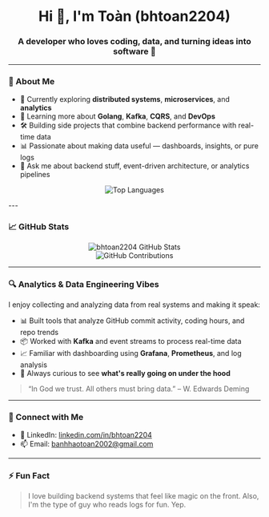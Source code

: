 <h1 align="center">Hi 👋, I'm Toàn (bhtoan2204)</h1>
<h3 align="center">A developer who loves coding, data, and turning ideas into software 🚀</h3>

---

### 🧠 About Me

- 🔭 Currently exploring **distributed systems**, **microservices**, and **analytics**
- 🌱 Learning more about **Golang**, **Kafka**, **CQRS**, and **DevOps**
- 🛠️ Building side projects that combine backend performance with real-time data
- 📊 Passionate about making data useful — dashboards, insights, or pure logs
- 💬 Ask me about backend stuff, event-driven architecture, or analytics pipelines

<p align="center">
  <img src="https://github-readme-stats.vercel.app/api/top-langs/?username=bhtoan2204&layout=compact&theme=tokyonight" alt="Top Languages" />
</p>
---

### 📈 GitHub Stats

<p align="center">
  <img src="https://github-readme-stats.vercel.app/api?username=bhtoan2204&show_icons=true&theme=tokyonight" alt="bhtoan2204 GitHub Stats" />
  <br />
  <img src="https://ghchart.rshah.org/bhtoan2204" alt="GitHub Contributions" />
</p>

---

### 🔍 Analytics & Data Engineering Vibes

I enjoy collecting and analyzing data from real systems and making it speak:

- 📊 Built tools that analyze GitHub commit activity, coding hours, and repo trends  
- 📦 Worked with **Kafka** and event streams to process real-time data  
- 📈 Familiar with dashboarding using **Grafana**, **Prometheus**, and log analysis  
- 🧪 Always curious to see **what's really going on under the hood**

> “In God we trust. All others must bring data.” – W. Edwards Deming

---

### 🔗 Connect with Me

- 💬 LinkedIn: [linkedin.com/in/bhtoan2204](https://www.linkedin.com/in/bhtoan2204)
- 📫 Email: [banhhaotoan2002@gmail.com](mailto:banhhaotoan2002@gmail.com)

---

### ⚡ Fun Fact

> I love building backend systems that feel like magic on the front. Also, I'm the type of guy who reads logs for fun. Yep.

